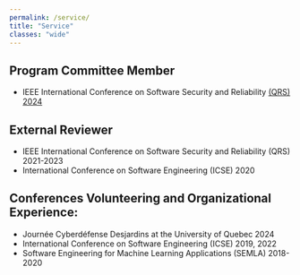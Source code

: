 ```yaml
---
permalink: /service/
title: "Service"
classes: "wide"
---
```


## Program Committee Member

- IEEE International Conference on Software Security and Reliability [(QRS) 2024](https://qrs24.techconf.org/committee/program)

## External Reviewer
-  IEEE International Conference on Software Security and Reliability (QRS) 2021-2023
- International Conference on Software Engineering (ICSE) 2020

## Conferences Volunteering and Organizational Experience:
- Journée Cyberdéfense Desjardins at the University of Quebec 2024
- International Conference on Software Engineering (ICSE) 2019, 2022
- Software Engineering for Machine Learning Applications (SEMLA) 2018-2020

